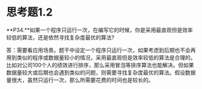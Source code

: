 

# 思考题1.2

**P34.**如果一个程序只运行一次，在编写它的时候，你是采用最直观但是效率较低的算法，还是依然寻找复杂度最优的算法? 


答：需要看应用场景。题干中设定一个程序只运行一次，如果考虑到后期也不会再用到类似的程序或数据量较小的情况，采用最直观但是效率较低的算法是合理的。比如对公司100个人的绩效进行排序，那么采用冒泡等排序算法也能解决。但如果数据量较大或后期也会遇到类似的问题，则需要寻找复杂度最优的算法。假设数据量很大，虽然只运行一次，那么所需要花费的时间也是较长的。